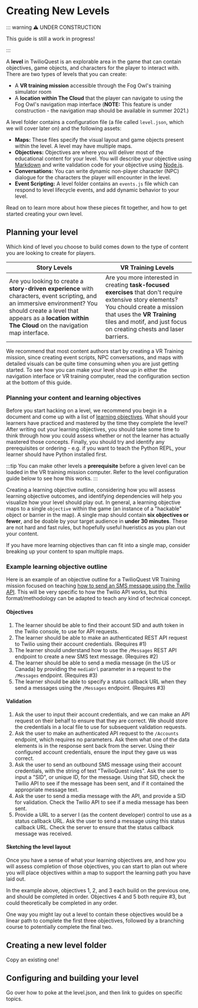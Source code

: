 # Creating New Levels

::: warning  ⚠️ UNDER CONSTRUCTION

This guide is still a work in progress!

:::

A **level** in TwilioQuest is an explorable area in the game that can contain objectives, game objects, and characters for the player to interact with. There are two types of levels that you can create:

* A **VR training mission** accessible through the Fog Owl's training simulator room
* A **location within The Cloud** that the player can navigate to using the Fog Owl's navigation map interface (**NOTE:** This feature is under construction - the navigation map should be available in summer 2021.)

A level folder contains a configuration file (a file called `level.json`, which we will cover later on) and the following assets:

* **Maps:** These files specify the visual layout and game objects present within the level. A level may have multiple maps.
* **Objectives:** Objectives are where you will deliver most of the educational content for your level. You will describe your objective using [Markdown](https://github.github.com/gfm/) and write validation code for your objective using [Node.js](https://www.nodejs.org).
* **Conversations:** You can write dynamic non-player character (NPC) dialogue for the characters the player will encounter in the level.
* **Event Scripting:** A level folder contains an `events.js` file which can respond to level lifecycle events, and add dynamic behavior to your level.

Read on to learn more about how these pieces fit together, and how to get started creating your own level.

## Planning your level
Which kind of level you choose to build comes down to the type of content you are looking to create for players.

| Story Levels | VR Training Levels |
| ------------ | ------------------ |
| Are you looking to create a **story-driven experience** with characters, event scripting, and an immersive environment? You should create a level that appears as a **location within The Cloud** on the navigation map interface. |  Are you more interested in creating **task-focused exercises** that don't require extensive story elements? You chould create a mission that uses the **VR Training** tiles and motif, and just focus on creating chests and laser barriers. |

We recommend that most content authors start by creating a VR Training mission, since creating event scripts, NPC conversations, and maps with detailed visuals can be quite time consuming when you are just getting started. To see how you can make your level show up in either the navigation interface or VR training computer, read the configuration section at the bottom of this guide.

### Planning your content and learning objectives
Before you start hacking on a level, we recommend you begin in a document and come up with a list of [learning objectives](https://www.bobpikegroup.com/trainer-blog/5-steps-to-writing-clear-and-measurable-learning-objectives). What should your learners have practiced and mastered by the time they complete the level? After writing out your learning objectives, you should take some time to think through how you could assess whether or not the learner has actually mastered those concepts. Finally, you should try and identify any prerequisites or ordering - e.g. if you want to teach the Python REPL, your learner should have Python installed first.

:::tip
You can make other levels a **prerequisite** before a given level can be loaded in the VR training mission computer. Refer to the level configuration guide below to see how this works.
:::

Creating a learning objective outline, considering how you will assess learning objective outcomes, and identifying dependencies will help you visualize how your level should play out. In general, a learning objective maps to a single `objective` within the game (an instance of a "hackable" object or barrier in the map). A single map should contain **six objectives or fewer**, and be doable by your target audience in **under 30 minutes**. These are not hard and fast rules, but hopefully useful hueristics as you plan out your content.

If you have more learning objectives than can fit into a single map, consider breaking up your content to span multiple maps.

### Example learning objective outline
Here is an example of an objective outline for a TwilioQuest VR Training mission focused on teaching [how to send an SMS message using the Twilio API](https://www.twilio.com/docs/sms/send-messages). This will be very specific to how the Twilio API works, but this format/methodology can be adapted to teach any kind of technical concept.

#### Objectives
1. The learner should be able to find their account SID and auth token in the Twilio console, to use for API requests.
1. The learner should be able to make an authenticated REST API request to Twilio using their account credentials. (Requires #1)
1. The learner should understand how to use the `/Messages` REST API endpoint to create a new SMS text message. (Requires #2)
1. The learner should be able to send a media message (in the US or Canada) by providing the `mediaUrl` parameter in a request to the `/Messages` endpoint. (Requires #3)
1. The learner should be able to specify a status callback URL when they send a messages using the `/Messages` endpoint. (Requires #3)

#### Validation
1. Ask the user to input their account credentials, and we can make an API request on their behalf to ensure that they are correct. We should store the credentials in a local file to use for subsequent validation requests.
1. Ask the user to make an authenticated API request to the `/Accounts` endpoint, which requires no parameters. Ask them what one of the data elements is in the response sent back from the server. Using their configured account credentials, ensure the input they gave us was correct.
1. Ask the user to send an outbound SMS message using their account credentials, with the string of text "TwilioQuest rules". Ask the user to input a "SID", or unique ID, for the message. Using that SID, check the Twilio API to see if the message has been sent, and if it contained the appropriate message text.
1. Ask the user to send a media message with the API, and provide a SID for validation. Check the Twilio API to see if a media message has been sent.
1. Provide a URL to a server I (as the content developer) control to use as a status callback URL. Ask the user to send a message using this status callback URL. Check the server to ensure that the status callback message was received.

#### Sketching the level layout
Once you have a sense of what your learning objectives are, and how you will assess completion of those objectives, you can start to plan out where you will place objectives within a map to support the learning path you have laid out.

In the example above, objectives 1, 2, and 3 each build on the previous one, and should be completed in order. Objectives 4 and 5 both require #3, but could theoretically be completed in any order.

One way you might lay out a level to contain these objectives would be a linear path to complete the first three objectives, followed by a branching course to potentially complete the final two.



## Creating a new level folder

Copy an existing one!

## Configuring and building your level

Go over how to poke at the level.json, and then link to guides on specific topics.